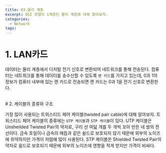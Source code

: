 ```yaml
---
title: 03.물리 계층
excerpt: OSI 모델의 1계층인 물리 계층에 대해 알아보자.
categories:
  - Network
tags:
---
```

# 1. LAN카드

데이터는 물리 계층에서 디지털 전기 신호로 변환되어 네트워크를 통해 전송된다. 컴퓨터는 네트워크를 통해 데이터를 송수신할 수 있도록 ``랜 카드``를 가지고 있는데, 0과 1의 정보가 컴퓨터 내부에 있는 랜 카드로 전송되면 랜 카드는 0과 1을 전기 신호로 변환한다.

<br>
# 2. 케이블의 종류와 구조

가장 많이 사용되는 트위스티드 페어 케이블(twisted pair cable)에 대해 알아보자. 트위스티드 페어 케이블의 종류에는 ``UTP 케이블``과 ``STP 케이블``이 있다.  UTP 케이블은 Unsheilded Twisted Pair의 약자로, 구리 선 여덟 개를 두 개씩 꼬아 만든 네 쌍의 전선이다. 금속 호일이나 금속의 매듭과 같은 쉴드로 보호되지 않기 때문에 외부의 노이즈에 취약하지만 가격이 저렴해 많이 사용된다. STP 케이블은 Shielded Twisted Pair의 약자로 쉴드로 보호되기 때문에 외부의 노이즈에 영향을 적게 받지만 가격이 비싸다.